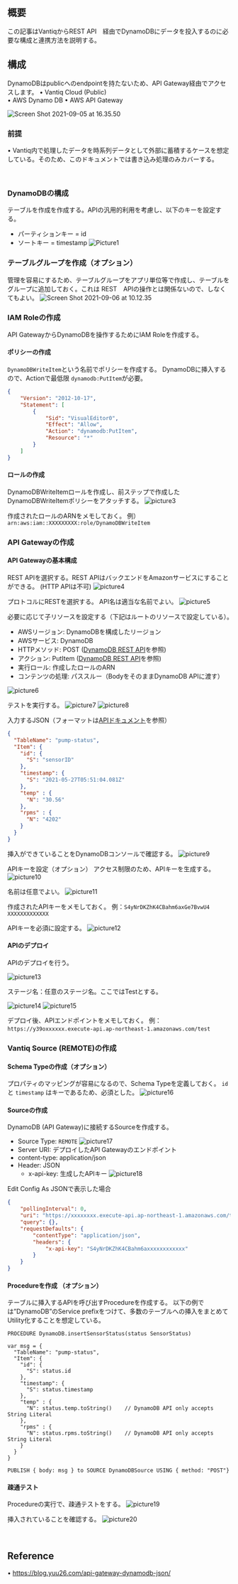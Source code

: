 ## 概要
この記事はVantiqからREST API　経由でDynamoDBにデータを投入するのに必要な構成と連携方法を説明する。

## 構成
DynamoDBはpublicへのendpointを持たないため、API Gateway経由でアクセスします。
•	Vantiq Cloud (Public)  
•	AWS Dynamo DB
•	AWS API Gateway

![Screen Shot 2021-09-05 at 16.35.50](../../imgs/vantiq-aws-dynamodb/overview.png)


### 前提
•	Vantiq内で処理したデータを時系列データとして外部に蓄積するケースを想定している。そのため、このドキュメントでは書き込み処理のみカバーする。

 
### DynamoDBの構成
テーブルを作成を作成する。APIの汎用的利用を考慮し、以下のキーを設定する。
- パーティションキー = id
- ソートキー = timestamp
![Picture1](../../imgs/vantiq-aws-dynamodb/picture1.png)

### テーブルグループを作成（オプション）
管理を容易にするため、テーブルグループをアプリ単位等で作成し、テーブルをグループに追加しておく。これは
REST　APIの操作とは関係ないので、しなくてもよい。
![Screen Shot 2021-09-06 at 10.12.35](../../imgs/vantiq-aws-dynamodb/picture2.png)

### IAM Roleの作成
API GatewayからDynamoDBを操作するためにIAM Roleを作成する。

#### ポリシーの作成
`DynamoDBWriteItem`という名前でポリシーを作成する。 DynamoDBに挿入するので、Actionで最低限 `dynamodb:PutItem`が必要。
```json
{
    "Version": "2012-10-17",
    "Statement": [
        {
            "Sid": "VisualEditor0",
            "Effect": "Allow",
            "Action": "dynamodb:PutItem",
            "Resource": "*"
        }
    ]
}
```

#### ロールの作成
DynamoDBWriteItemロールを作成し、前ステップで作成したDynamoDBWriteItemポリシーをアタッチする。
![picture3](../../imgs/vantiq-aws-dynamodb/picture3.png)

作成されたロールのARNをメモしておく。
例）`arn:aws:iam::XXXXXXXXX:role/DynamoDBWriteItem`


### API Gatewayの作成
#### API Gatewayの基本構成
REST APIを選択する。REST APIはバックエンドをAmazonサービスにすることができる。 (HTTP APIは不可)
![picture4](../../imgs/vantiq-aws-dynamodb/picture4.png)


プロトコルにRESTを選択する。
API名は適当な名前でよい。
![picture5](../../imgs/vantiq-aws-dynamodb/picture5.png)



必要に応じて子リソースを設定する（下記はルートのリソースで設定している）。　
- AWSリージョン:  DynamoDBを構成したリージョン
- AWSサービス: DynamoDB
- HTTPメソッド:  POST ([DynamoDB REST API](https://docs.aws.amazon.com/amazondynamodb/latest/APIReference/API_PutItem.html)を参照)
- アクション: PutItem  ([DynamoDB REST API](https://docs.aws.amazon.com/amazondynamodb/latest/APIReference/API_PutItem.html)を参照)
- 実行ロール:  作成したロールのARN
- コンテンツの処理: パススルー（BodyをそのままDynamoDB APIに渡す）

![picture6](../../imgs/vantiq-aws-dynamodb/picture6.png)

テストを実行する。
![picture7](../../imgs/vantiq-aws-dynamodb/picture7.png)
![picture8](../../imgs/vantiq-aws-dynamodb/picture8.png)

入力するJSON（フォーマットは[APIドキュメント](https://docs.aws.amazon.com/amazondynamodb/latest/APIReference/API_PutItem.html)を参照）
```json
{
  "TableName": "pump-status",
  "Item": {
    "id": {
      "S": "sensorID"
    },
    "timestamp": {
      "S": "2021-05-27T05:51:04.081Z"
    },
    "temp" : {
      "N": "30.56"
    },
    "rpms" : {
      "N": "4202"
    }
  }
}
```

挿入ができていることをDynamoDBコンソールで確認する。
![picture9](../../imgs/vantiq-aws-dynamodb/picture9.png)


APIキーを設定（オプション）
アクセス制限のため、APIキーを生成する。
![picture10](../../imgs/vantiq-aws-dynamodb/picture10.png)


名前は任意でよい。
![picture11](../../imgs/vantiq-aws-dynamodb/picture11.png)

作成されたAPIキーをメモしておく。
例：`S4yNrDKZhK4CBahm6axGe7BvwU4 XXXXXXXXXXXXX`

APIキーを必須に設定する。
![picture12](../../imgs/vantiq-aws-dynamodb/picture12.png)


#### APIのデプロイ
APIのデプロイを行う。

![picture13](../../imgs/vantiq-aws-dynamodb/picture13.png)


ステージ名：任意のステージ名。ここではTestとする。

![picture14](../../imgs/vantiq-aws-dynamodb/picture14.png)
![picture15](../../imgs/vantiq-aws-dynamodb/picture15.png)



デプロイ後、APIエンドポイントをメモしておく。
例：`https://y39oxxxxxx.execute-api.ap-northeast-1.amazonaws.com/test`
 
### Vantiq Source (REMOTE)の作成

#### Schema Typeの作成（オプション）
プロパティのマッピングが容易になるので、Schema Typeを定義しておく。
`id` と `timestamp` はキーであるため、必須とした。
![picture16](../../imgs/vantiq-aws-dynamodb/picture16.png)


#### Sourceの作成
DynamoDB (API Gateway)に接続するSourceを作成する。
- Source Type: `REMOTE`
![picture17](../../imgs/vantiq-aws-dynamodb/picture17.png)
- Server URI: デプロイしたAPI Gatewayのエンドポイント
- content-type: application/json
- Header:  JSON
  - x-api-key:  生成したAPIキー
![picture18](../../imgs/vantiq-aws-dynamodb/picture18.png)

Edit Config As JSONで表示した場合
```json
{
    "pollingInterval": 0,
    "uri": "https://xxxxxxxx.execute-api.ap-northeast-1.amazonaws.com/test",
    "query": {},
    "requestDefaults": {
        "contentType": "application/json",
        "headers": {
            "x-api-key": "S4yNrDKZhK4CBahm6axxxxxxxxxxxx"
        }
    }
}
```

#### Procedureを作成 （オプション）
テーブルに挿入するAPIを呼び出すProcedureを作成する。
以下の例では”DynamoDB”のService prefixをつけて、多数のテーブルへの挿入をまとめてUtility化することを想定している。
```
PROCEDURE DynamoDB.insertSensorStatus(status SensorStatus)

var msg = {
  "TableName": "pump-status",
  "Item": {
    "id": {
      "S": status.id
    },
    "timestamp": {
      "S": status.timestamp
    },
    "temp" : {
      "N": status.temp.toString()    // DynamoDB API only accepts String Literal
    },
    "rpms" : {
      "N": status.rpms.toString()    // DynamoDB API only accepts String Literal
    }
  }
}

PUBLISH { body: msg } to SOURCE DynamoDBSource USING { method: "POST"}
```

#### 疎通テスト
Procedureの実行で、疎通テストをする。
![picture19](../../imgs/vantiq-aws-dynamodb/picture19.png)


挿入されていることを確認する。
![picture20](../../imgs/vantiq-aws-dynamodb/picture20.png)


 
## Reference
•	https://blog.yuu26.com/api-gateway-dynamodb-json/
